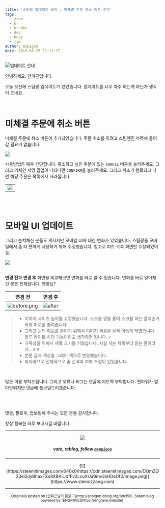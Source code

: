 ```yaml
---
title: '스팀짱 업데이트 공지 : 미체결 주문 취소 버튼 추가'
tags:
  - zzan
  - kr
  - kr-dev
  - dev
  - busy
  - jjm
author: anpigon
date: 2019-08-25 11:21:27
---
```


![업데이트 안내](https://files.steempeak.com/file/steempeak/anpigon/3aBL7xov-E1848BE185A5E186B8E18483E185A6E1848BE185B5E18490E185B320E1848BE185A1E186ABE18482E185A2.png)

안녕하세요. 안피곤입니다.

오늘 오전에 스팀짱 업데이트가 있었습니다. 업데이트를 너무 자주 하는게 아닌가 생각이 드네요.

<br>

# 미체결 주문에 취소 버튼

미체결 주문에 취소 버튼이 추가되었습니다. 주문 취소를 하려고 스팀엔진 마켓에 들어갈 필요가 없습니다. 

![](https://files.steempeak.com/file/steempeak/anpigon/94q4Jlpp-E18489E185B3E1848FE185B3E18485E185B5E186ABE18489E185A3E186BA202019-08-2520E1848BE185A9E1848CE185A5E186AB2010.29.39.png)

사용방법은 매우 간단합니다. 취소하고 싶은 주문에 있는 `CANCEL` 버튼을 눌러주세요. 그리고 키체인 서명 팝업이 나타나면 `CONFIRM`을 눌러주세요. 그러고 취소가 완료되고 나면 해당 주문은 목록에서 사라집니다.

||
|-|
|![](https://files.steempeak.com/file/steempeak/anpigon/4m2MDNwz-2019-08-252010-13-52.2019-08-252010_17_00.gif)|

<br>
<br>

# 모바일 UI 업데이트

그리고 눈치채신 분들도 계시지만 모바일 UI에 대한 변화가 있었습니다. 스팀짱을 모바일에서 좀 더 편하게 사용하기 위해 수정했습니다. 참고로 피드 목록 화면만 수정되었어요.

![](https://steemitimages.com/300x0/https://files.steempeak.com/file/steempeak/anpigon/YSekB3fo-E18489E185B3E1848FE185B3E18485E185B5E186ABE18489E185A3E186BA202019-08-2520E1848BE185A9E1848CE185A5E186AB2010.21.06.png)

<br>**변경 전**과 **변경 후** 화면을 비교해보면 변화를 바로  알 수 있습니다. 변화를 바로 알아채신 분은 천재입니다. 엔젤님?

|**변경 전**|**변경 후**|
|-|-|
|![before.png](https://files.steempeak.com/file/steempeak/anpigon/sSF17Nti-a2.png)|![after](https://files.steempeak.com/file/steempeak/anpigon/FmxPeTy3-a1.png)|

> * 이미지 사이즈 높이를 고정했습니다. 스크롤 양을 줄여 스크롤 하는 엄지손가락의 피로를 줄여줍니다.
> * 그리고 눈의 피로를 줄이기 위해서 이미지 색감을 살짝 어둡게 하였습니다. 블루 라이트 차단 기능이라고 생각하면 됩니다.ㅋ
> * 가독성을 위해서 제목 크기를 키웠습니다. 사실 저는 제목부터 읽는 편이라서.. ㅎㅎ
> * 본문 글자 색상을 그레이 색으로 변경했습니다.
> * 마지막으로 전체적으로 줄 간격과 여백 조정이 있었습니다.

<br>

많은 이용 부탁드립니다. 그리고 오류나 버그는 댓글에 피드백 부탁합니다. 짠파워가 얼마안되지만 댓글에 풀보팅드리겠습니다.

<br>
<br>

댓글, 팔로우, 업보팅해 주시는 모든 분들 감사합니다.

항상 행복한 하루 보내시길 바랍니다.

***

<center><img src='https://steemitimages.com/400x0/https://cdn.steemitimages.com/DQmQmWhMN6zNrLmKJRKhvSScEgWZmpb8zCeE2Gray1krbv6/BC054B6E-6F73-46D0-88E4-C88EB8167037.jpeg'><h5>vote, reblog, follow <code><a href='/@anpigon'>@anpigon</a></code></h5></center>

***

<center>[![](https://steemitimages.com/640x0/https://cdn.steemitimages.com/DQmZQ23ei2dyBhaxFXs8XBKiUdfFv3LcuXUa9mv2sHDeDf2/image.png)](https://www.steemzzang.com)</center>






***
<center><sup>Originally posted on [안피곤님의 블로그](http://anpigon.dblog.org/6hci56). Steem blog powered by [ENGRAVE](https://engrave.website).</sup></center>